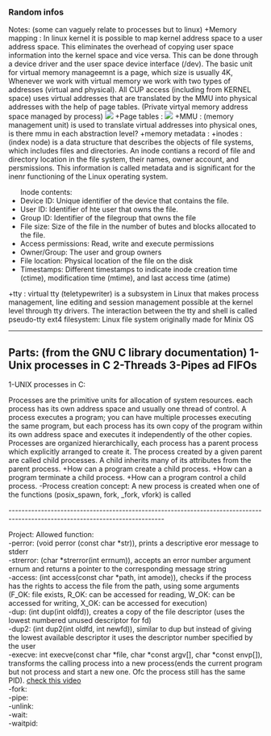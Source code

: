<h3>Random infos </h3>
Notes: (some can vaguely relate to processes but to linux)
+Memory mapping : In linux kernel it is possible to map kernel address space to a user address space. This eliminates the overhead of copying user space information into the kernel space and vice versa. This can be done through a device driver and the user space device interface (/dev).
The basic unit for virtual memory manageemnt is a page, which size is usually 4K, Whenever we work with virtual memory we work with two types of addresses (virtual and physical). All CUP access (including from KERNEL space) uses virtual addresses that are translated by the MMU into physical addresses with the help of page tables. (Private virtyal memory address space managed by process) 
<img src="learning_materials/mmu.png">
+Page tables : 
<img src="./learning_materials/page.png">
+MMU : (memory management unit) is used to translate virtual addresses into physical ones, is there mmu in each abstraction level? 
+memory metadata : 
+inodes : (index node) is a data structure that describes the objects of file systems, which includes files and directories. An inode contians a record of file and directory location in the file system, their names, owner account, and persmissions. This information is called metadata and is significant for the inenr functioning of the Linux operating system.
<ul>
Inode contents:
	<li>Device ID: Unique identifier of the device that contains the file.</li>
	<li>User ID: Identifier of hte user that owns the file. </li>
	<li>Group ID: Identifier of the filegroup that owns the file</li>
	<li>File size: Size of the file in the number of butes and blocks allocated to the file.</li>
	<li>Access permissions: Read, write and execute permissions</li>
	<li>Owner/Group: The user and group owners</lI>
	<li>File location: Physical location of the file on the disk</li>
	<li>Timestamps: Different timestamps to indicate inode creation time (ctime), modification time (mtime), and last access time (atime) </li> 
</ul>
+tty : virtual tty (teletypewriter) is a subsystem in Linux that makes process management, line editing and session management possible at the kernel level through tty drivers. The interaction between the tty and shell is called pseudo-tty
ext4 filesystem: Linux file system originally made for Minix OS

************************************************************************************************************************************************************************************************************************************************************
Parts: (from the GNU C library documentation)
1-Unix processes in C
2-Threads
3-Pipes ad FIFOs
------------------------------

1-UNIX processes in C: 
<p>
Processes are the primitive units for allocation of system resources. each process has its own address space and usually one thread of control. A process executes a program; you can have multiple processes executing the same program, but each process has its own copy of the program within its own address space and executes it independently of the other copies.
Processes are organized hierarchically, each process has a parent process which explicitly arranged to create it. The process created by a given parent are called child processes. A child inherits many of its attributes from the parent process.
+How can a program create a child process.
+How can a program terminate a child process.
+How can a program control a child process.
	-Process creation concept: A new process is created when one of the functions (posix_spawn, fork, _fork, vfork) is called
</p>
------------------------------------------------------------------------------------------------------------------------------

Project: 
Allowed function: <br>
-perror: (void perror (const char *str)), prints a descriptive eror message to stderr <br>
-strerror: (char *strerror(int errnum)), accepts an error number argument ernum and returns a pointer to the corresponding message string <br>
-access: (int access(const char *path, int amode)), checks if the process has the rights to access the file from the path, using some arguments (F_OK: file exists, R_OK: can be accessed for reading, W_OK: can be accessed for writing, X_OK: can be accessed for execution) <br>
-dup: (int dup(int oldfd)), creates a copy of the file descriptor (uses the lowest numbered unused descriptor for fd)<br>
-dup2: (int dup2(int oldfd, int newfd)), similar to dup but instead of giving the lowest available descriptor it uses the descriptor number specified by the user<br>
-execve: int execve(const char *file, char *const argv[], char *const envp[]), transforms the calling process into a new process(ends the current program but not process and start a new one. Ofc the process still has the same PID). <a href="https://www.youtube.com/watch?v=iq7puCxsgHQ" target="_blank">check this video</a><br>
-fork: <br>
-pipe: <br>
-unlink: <br>
-wait: <br>
-waitpid: <br>
